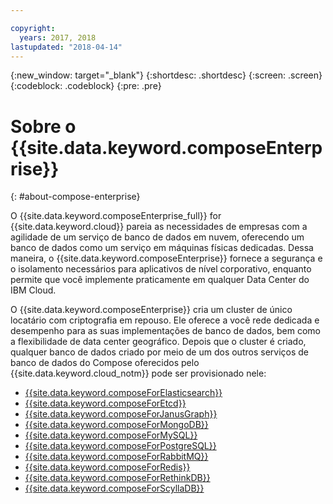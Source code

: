 ```yaml
---

copyright:
  years: 2017, 2018
lastupdated: "2018-04-14"
---
```


{:new_window: target="_blank"}
{:shortdesc: .shortdesc}
{:screen: .screen}
{:codeblock: .codeblock}
{:pre: .pre}

# Sobre o {{site.data.keyword.composeEnterprise}}
{: #about-compose-enterprise}

O {{site.data.keyword.composeEnterprise_full}} for {{site.data.keyword.cloud}} pareia as necessidades de empresas com a agilidade de um serviço de banco de dados em nuvem, oferecendo um banco de dados como um serviço em máquinas físicas dedicadas. Dessa maneira, o {{site.data.keyword.composeEnterprise}} fornece a segurança e o isolamento necessários para aplicativos de nível corporativo, enquanto permite que você implemente praticamente em qualquer Data Center do IBM Cloud.

O {{site.data.keyword.composeEnterprise}} cria um cluster de único locatário com criptografia em repouso. Ele oferece a você rede dedicada e desempenho para as suas implementações de banco de dados, bem como a flexibilidade de data center geográfico. Depois que o cluster é criado, qualquer banco de dados criado por meio de um dos outros serviços de banco de dados do Compose oferecidos pelo {{site.data.keyword.cloud_notm}} pode ser provisionado nele:

- [{{site.data.keyword.composeForElasticsearch}}](https://console.{DomainName}/catalog/services/compose-for-elasticsearch)
- [{{site.data.keyword.composeForEtcd}}](https://console.{DomainName}/catalog/services/compose-for-etcd)
- [{{site.data.keyword.composeForJanusGraph}}](https://console.{DomainName}/catalog/services/compose-for-janusgraph)
- [{{site.data.keyword.composeForMongoDB}}](https://console.{DomainName}/catalog/services/compose-for-mongodb)
- [{{site.data.keyword.composeForMySQL}}](https://console.{DomainName}/catalog/services/compose-for-mysql)
- [{{site.data.keyword.composeForPostgreSQL}}](https://console.{DomainName}/catalog/services/compose-for-postgresql)
- [{{site.data.keyword.composeForRabbitMQ}}](https://console.{DomainName}/catalog/services/compose-for-rabbitmq)
- [{{site.data.keyword.composeForRedis}}](https://console.{DomainName}/catalog/services/compose-for-redis)
- [{{site.data.keyword.composeForRethinkDB}}](https://console.{DomainName}/catalog/services/compose-for-rethinkdb)
- [{{site.data.keyword.composeForScyllaDB}}](https://console.{DomainName}/catalog/services/compose-for-scylladb)

